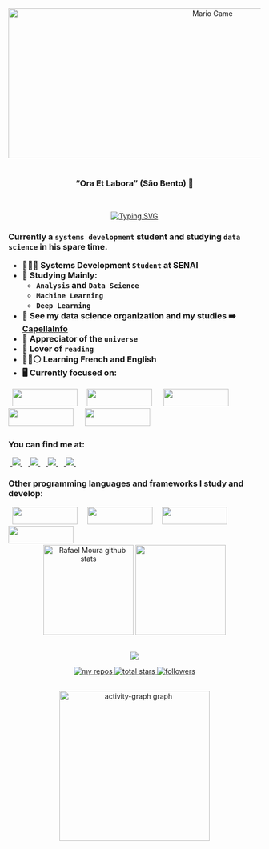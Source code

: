 <div align="center">
<img src="https://64.media.tumblr.com/f44f2482ffa09c1d812a2103a1a6f0d3/a5b3c7afe34c35bf-fb/s1280x1920/2dfc2c67d2bd1d34405802ab1e67b1bee99dec01.gif" alt="Mario Game" width="800" height="300"> 
</div> <br>

<h3 align="center">
    “Ora Et Labora” (São Bento) 🎯
  </h3>
<br>

<p align="center">
<a href="https://git.io/typing-svg"><img src="https://readme-typing-svg.demolab.com?font=Fira+Code&size=19&pause=1000&random=false&width=435&lines=My+name+is+Rafael+de+Sousa+Moura;I'm+a+system+development+student;I'm+20+years+old+and+a+live+in+Brazil" alt="Typing SVG" /></a>
</p>

<h3>
    
Currently a `systems development` student and studying `data science` in his spare time.

- 👨🏻‍💻 Systems Development `Student` at SENAI
- 📘 Studying Mainly:
    - `Analysis` and `Data Science`
    - `Machine Learning`
    - `Deep Learning`
- 🎲 See my data science organization and my studies ➡️ **[CapellaInfo](https://github.com/CapellaInfo)**
- 🔭 Appreciator of the `universe`
- 📖 Lover of `reading`
- 🔴🔵⚪ Learning French and English
- 🖥️ Currently focused on:
<div style="display: inline">
  &nbsp;&nbsp;<img width='130' height='35' src="https://img.shields.io/badge/Python-3776AB?style=for-the-badge&logo=python&logoColor=white" />&nbsp;&nbsp;
<!--   &nbsp;&nbsp;<img width='100' height='35' src="https://img.shields.io/badge/R-276DC3?style=for-the-badge&logo=r&logoColor=white" />&nbsp;&nbsp;&nbsp; -->
  &nbsp;&nbsp;<img width='130' height='35' src="https://img.shields.io/badge/Pandas-2C2D72?style=for-the-badge&logo=pandas&logoColor=white" />&nbsp;&nbsp;&nbsp;
  &nbsp;&nbsp;<img width='130' height='35' src="https://img.shields.io/badge/Numpy-777BB4?style=for-the-badge&logo=numpy&logoColor=white" />&nbsp;&nbsp;&nbsp;
  &nbsp;&nbsp;<img width='130' height='35' src="https://img.shields.io/badge/TensorFlow-FF6F00?style=for-the-badge&logo=TensorFlow&logoColor=white" />&nbsp;&nbsp;&nbsp;
  &nbsp;&nbsp;<img width='130' height='35' src="https://img.shields.io/badge/scikit_learn-F7931E?style=for-the-badge&logo=scikit-learn&logoColor=white" />&nbsp;&nbsp;&nbsp;
</div> 
</h3>

<div>
    
### You can find me at:
&nbsp;<a href="https://www.linkedin.com/in/rafael-m-8971691b8/">
  <img src="https://img.shields.io/badge/linkedin-%230077B5.svg?style=for-the-badge&logo=linkedin&logoColor=white">
</a>&nbsp;
&nbsp;<a href="https://www.kaggle.com/rafaeldesousamoura">
  <img src="https://img.shields.io/badge/Kaggle-20BEFF?style=for-the-badge&logo=Kaggle&logoColor=white">
</a>&nbsp;
&nbsp;<a href="https://leetcode.com/rafaelmoura23/">
  <img src="https://img.shields.io/badge/-LeetCode-FFA116?style=for-the-badge&logo=LeetCode&logoColor=white">
</a>&nbsp;
&nbsp;<a href="https://www.instagram.com/rafaelsmouras/">
  <img src="https://img.shields.io/badge/Instagram-%23E4405F.svg?style=for-the-badge&logo=Instagram&logoColor=white">
</a>&nbsp;
    
</div> 

### Other programming languages and frameworks I study and develop:
<div style="display: inline">
  &nbsp;&nbsp;<img width='130' height='35' src="https://img.shields.io/badge/Angular-DD0031?style=for-the-badge&logo=angular&logoColor=white" />&nbsp;&nbsp;
  &nbsp;&nbsp;<img width='130' height='35' src="https://img.shields.io/badge/JavaScript-F7DF1E?style=for-the-badge&logo=javascript&logoColor=black" />&nbsp;&nbsp;
  &nbsp;&nbsp;<img width='130' height='35' src="https://img.shields.io/badge/PHP-777BB4?style=for-the-badge&logo=php&logoColor=white" />&nbsp;&nbsp;
  &nbsp;&nbsp;<img width='130' height='35' src="https://img.shields.io/badge/Java-ED8B00?style=for-the-badge&logo=openjdk&logoColor=white" />&nbsp;&nbsp;
</div> <br>

<div align="center">
  <img height="180em" src="https://github-readme-stats.vercel.app/api?username=rafaelmoura23&show_icons=true&count_private=true&hide_border=true&title_color=00bfbf&icon_color=00bfbf&text_color=c9d1d9&bg_color=0d1117" alt="Rafael Moura github stats" /> 
  <img height="180em" src="https://github-readme-stats.vercel.app/api/top-langs/?username=rafaelmoura23&layout=compact&hide_border=true&title_color=00bfbf&text_color=00bfbf&bg_color=0d1117" />
</div> <br> 

<p align="center">
   <img src="https://github-profile-trophy.vercel.app/?username=rafaelmoura23&theme=dracula&row=2&no-bg=true&column=3&margin-w=15&margin-h=15" />
</p>

<p align="center">
   <a href="https://github.com/rafaelmoura23?tab=repositories">
    <img alt="my repos" title="My Repos" src="https://custom-icon-badges.demolab.com/badge/-My%20Repos-FFBF00?style=for-the-badge&logoColor=white&logo=repo">
    <img alt="total stars" title="Total stars on GitHub" src="https://custom-icon-badges.demolab.com/github/stars/rafaelmoura23?color=55960c&style=for-the-badge&labelColor=488207&logo=star">
  <a href="https://github.com/rafaelmoura23?tab=followers">
    <img alt="followers" title="Follow me on Github" src="https://custom-icon-badges.demolab.com/github/followers/rafaelmoura23?color=236ad3&labelColor=1155ba&style=for-the-badge&logo=person-add&label=Follow&logoColor=white"/></a> 
</p> <br>
</div>

<div align="center">
  <img src="https://github-readme-activity-graph.vercel.app/graph?username=rafaelmoura23&radius=16&theme=nord&area=true&order=5&hide_title=false&hide_border=true" height="300" alt="activity-graph graph"  />

</div>

###
